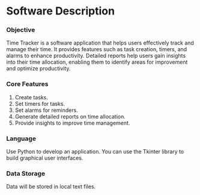 # Software Description

### Objective

Time Tracker is a software application that helps users effectively track and manage their time. It provides features such as task creation, timers, and alarms to enhance productivity. Detailed reports help users gain insights into their time allocation, enabling them to identify areas for improvement and optimize productivity.

### Core Features

1. Create tasks.  
2. Set timers for tasks.  
3. Set alarms for reminders.  
4. Generate detailed reports on time allocation.  
5. Provide insights to improve time management.  

### Language

Use Python to develop an application. You can use the Tkinter library to build graphical user interfaces.

### Data Storage

Data will be stored in local text files.